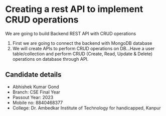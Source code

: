 
# Creating a rest API to implement CRUD operations

We are going to build Backend REST API with CRUD operations
1. First we are going to connect the backend with MongoDB database
2. We will create APIs to perform CRUD operations on DB...Have a user table/collection and perform CRUD (Create, Read, Update
& Delete) operations on database through API. 







## Candidate details

- Abhishek Kumar Gond
- Branch: CSE Final Year
- Passout Year: 2023
- Mobile no: 8840468377
- College: Dr. Ambedkar Institute of Technology for handicapped, Kanpur


